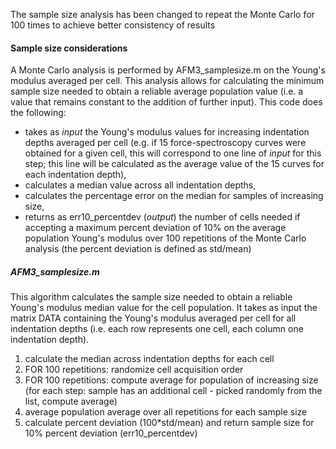 The sample size analysis has been changed to repeat the Monte Carlo for 100 times to achieve better consistency of results

#### Sample size considerations
A Monte Carlo analysis is performed by AFM3_samplesize.m on the Young's modulus averaged per cell.
This analysis allows for calculating the minimum sample size needed to obtain a reliable average population value (i.e. a value that remains constant to the addition of further input).
This code does the following:
* takes as _input_ the Young's modulus values for increasing indentation depths averaged per cell (e.g. if 15 force-spectroscopy curves were obtained for a given cell, this will correspond to one line of _input_ for this step; this line will be calculated as the average value of the 15 curves for each indentation depth),
* calculates a median value across all indentation depths,
* calculates the percentage error on the median for samples of increasing size,
* returns as err10_percentdev (_output_) the number of cells needed if accepting a maximum percent deviation of 10% on the average population Young's modulus over 100 repetitions of the Monte Carlo analysis (the percent deviation is defined as std/mean)

##### AFM3_samplesize.m
This algorithm calculates the sample size needed to obtain a reliable Young's modulus median value for the cell population.
It takes as input the matrix DATA containing the Young's modulus averaged per cell for all indentation depths (i.e. each row represents one cell, each column one indentation depth).

1. calculate the median across indentation depths for each cell
2. FOR 100 repetitions: randomize cell acquisition order
3. FOR 100 repetitions: compute average for population of increasing size (for each step: sample has an additional cell - picked randomly from the list, compute average)
4. average population average over all repetitions for each sample size
5. calculate percent deviation (100*std/mean) and return sample size for 10% percent deviation (err10_percentdev)
